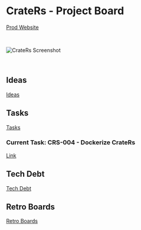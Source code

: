 # CrateRs - Project Board

[Prod Website]()

<br>

![CrateRs Screenshot](assets/images/project.png)

<br>

## Ideas

[Ideas](./IDEAS.md)

## Tasks

[Tasks](./TASKS.md)

### Current Task: CRS-004 - Dockerize CrateRs

[Link](./TASKS.md#crs-004---dockerize-craters)

## Tech Debt

[Tech Debt](./TECH-DEBT.md)


## Retro Boards

[Retro Boards](./RETROS.md)